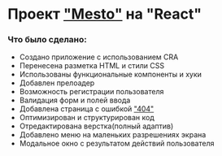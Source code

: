 # Проект ["Mesto"](https://zandalar.github.io/react-mesto-auth/) на "React"

### Что было сделано:

* Создано приложение с использованием CRA
* Перенесена разметка HTML и стили CSS
* Использованы функциональные компоненты и хуки
* Добавлен прелоадер
* Возможность регистрации пользователя
* Валидация форм и полей ввода
* Добавлена страница с ошибкой ["404"](https://zandalar.github.io/react-mesto-auth/)
* Оптимизирован и структурирован код
* Отредактирована верстка(полный адаптив)
* Добавлено меню на маленьких разрешениях экрана
* Модальное окно с результатом действий пользователя